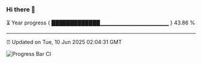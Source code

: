 ### Hi there 👋

⏳ Year progress { █████████████▁▁▁▁▁▁▁▁▁▁▁▁▁▁▁▁▁ } 43.86 %

---

⏰ Updated on Tue, 10 Jun 2025 02:04:31 GMT

![Progress Bar CI](https://github.com/ZhaoGui/ZhaoGui/workflows/Progress%20Bar%20CI/badge.svg)
